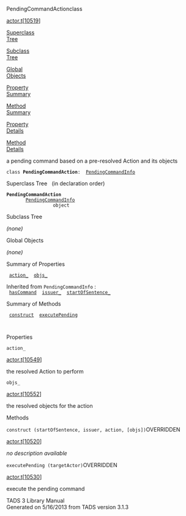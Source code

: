 ---
---
<span class="title">PendingCommandAction</span><span class="type">class</span>

[actor.t](../file/actor.t.html)\[[10519](../source/actor.t.html#10519)\]

[Superclass  
Tree](#_SuperClassTree_)

[Subclass  
Tree](#_SubClassTree_)

[Global  
Objects](#_ObjectSummary_)

[Property  
Summary](#_PropSummary_)

[Method  
Summary](#_MethodSummary_)

[Property  
Details](#_Properties_)

[Method  
Details](#_Methods_)

<div class="fdesc">

a pending command based on a pre-resolved Action and its objects

`class `**`PendingCommandAction`**` :   `[`PendingCommandInfo`](../object/PendingCommandInfo.html)

</div>

<span id="_SuperClassTree_"></span>

<div class="mjhd">

<span class="hdln">Superclass Tree</span>   (in declaration order)

</div>

**`PendingCommandAction`**  
`         `[`PendingCommandInfo`](../object/PendingCommandInfo.html)  
`                 object`  
<span id="_SubClassTree_"></span>

<div class="mjhd">

<span class="hdln">Subclass Tree</span>  

</div>

*(none)* <span id="_ObjectSummary_"></span>

<div class="mjhd">

<span class="hdln">Global Objects</span>  

</div>

*(none)* <span id="_PropSummary_"></span>

<div class="mjhd">

<span class="hdln">Summary of Properties</span>  

</div>

` `[`action_`](#action_)`  `[`objs_`](#objs_)`  `

Inherited from `PendingCommandInfo` :  
` `[`hasCommand`](../object/PendingCommandInfo.html#hasCommand)`  `[`issuer_`](../object/PendingCommandInfo.html#issuer_)`  `[`startOfSentence_`](../object/PendingCommandInfo.html#startOfSentence_)`  `

<span id="_MethodSummary_"></span>

<div class="mjhd">

<span class="hdln">Summary of Methods</span>  

</div>

` `[`construct`](#construct)`  `[`executePending`](#executePending)`  `

` `

<span id="_Properties_"></span>

<div class="mjhd">

<span class="hdln">Properties</span>  

</div>

<span id="action_"></span>

`action_`

[actor.t](../file/actor.t.html)\[[10549](../source/actor.t.html#10549)\]

<div class="desc">

the resolved Action to perform

</div>

<span id="objs_"></span>

`objs_`

[actor.t](../file/actor.t.html)\[[10552](../source/actor.t.html#10552)\]

<div class="desc">

the resolved objects for the action

</div>

<span id="_Methods_"></span>

<div class="mjhd">

<span class="hdln">Methods</span>  

</div>

<span id="construct"></span>

`construct (startOfSentence, issuer, action, [objs])`<span class="rem">OVERRIDDEN</span>

[actor.t](../file/actor.t.html)\[[10520](../source/actor.t.html#10520)\]

<div class="desc">

*no description available*

</div>

<span id="executePending"></span>

`executePending (targetActor)`<span class="rem">OVERRIDDEN</span>

[actor.t](../file/actor.t.html)\[[10530](../source/actor.t.html#10530)\]

<div class="desc">

execute the pending command

</div>

<div class="ftr">

TADS 3 Library Manual  
Generated on 5/16/2013 from TADS version 3.1.3

</div>
